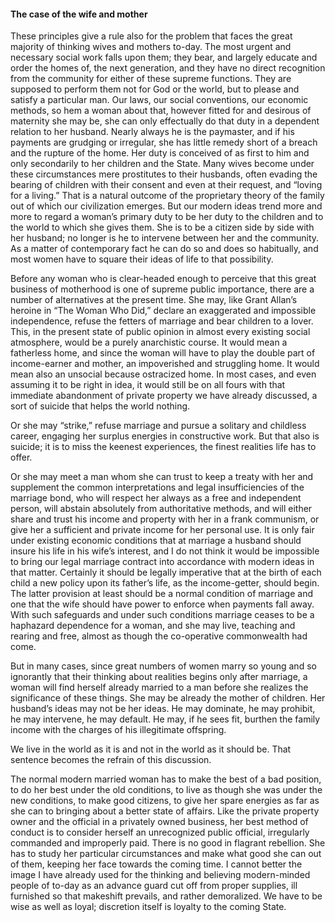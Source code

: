 #### The case of the wife and mother

These principles give a rule also for the problem that faces the great
majority of thinking wives and mothers to-day. The most urgent and
necessary social work falls upon them; they bear, and largely educate
and order the homes of, the next generation, and they have no direct
recognition from the community for either of these supreme functions.
They are supposed to perform them not for God or the world, but to
please and satisfy a particular man. Our laws, our social conventions,
our economic methods, so hem a woman about that, however fitted for and
desirous of maternity she may be, she can only effectually do that duty
in a dependent relation to her husband. Nearly always he is the
paymaster, and if his payments are grudging or irregular, she has little
remedy short of a breach and the rupture of the home. Her duty is
conceived of as first to him and only secondarily to her children and
the State. Many wives become under these circumstances mere prostitutes
to their husbands, often evading the bearing of children with their
consent and even at their request, and “loving for a living.” That is a
natural outcome of the proprietary theory of the family out of which our
civilization emerges. But our modern ideas trend more and more to regard
a woman’s primary duty to be her duty to the children and to the world
to which she gives them. She is to be a citizen side by side with her
husband; no longer is he to intervene between her and the community. As
a matter of contemporary fact he can do so and does so habitually, and
most women have to square their ideas of life to that possibility.

Before any woman who is clear-headed enough to perceive that this great
business of motherhood is one of supreme public importance, there are a
number of alternatives at the present time. She may, like Grant Allan’s
heroine in “The Woman Who Did,” declare an exaggerated and impossible
independence, refuse the fetters of marriage and bear children to a
lover. This, in the present state of public opinion in almost every
existing social atmosphere, would be a purely anarchistic course. It
would mean a fatherless home, and since the woman will have to play the
double part of income-earner and mother, an impoverished and struggling
home. It would mean also an unsocial because ostracized home. In most
cases, and even assuming it to be right in idea, it would still be on
all fours with that immediate abandonment of private property we have
already discussed, a sort of suicide that helps the world nothing.

Or she may “strike,” refuse marriage and pursue a solitary and childless
career, engaging her surplus energies in constructive work. But that
also is suicide; it is to miss the keenest experiences, the finest
realities life has to offer.

Or she may meet a man whom she can trust to keep a treaty with her and
supplement the common interpretations and legal insufficiencies of the
marriage bond, who will respect her always as a free and independent
person, will abstain absolutely from authoritative methods, and will
either share and trust his income and property with her in a frank
communism, or give her a sufficient and private income for her personal
use. It is only fair under existing economic conditions that at marriage
a husband should insure his life in his wife’s interest, and I do not
think it would be impossible to bring our legal marriage contract into
accordance with modern ideas in that matter. Certainly it should be
legally imperative that at the birth of each child a new policy upon its
father’s life, as the income-getter, should begin. The latter provision
at least should be a normal condition of marriage and one that the wife
should have power to enforce when payments fall away. With such
safeguards and under such conditions marriage ceases to be a haphazard
dependence for a woman, and she may live, teaching and rearing and free,
almost as though the co-operative commonwealth had come.

But in many cases, since great numbers of women marry so young and so
ignorantly that their thinking about realities begins only after
marriage, a woman will find herself already married to a man before she
realizes the significance of these things. She may be already the mother
of children. Her husband’s ideas may not be her ideas. He may dominate,
he may prohibit, he may intervene, he may default. He may, if he sees
fit, burthen the family income with the charges of his illegitimate
offspring.

We live in the world as it is and not in the world as it should be. That
sentence becomes the refrain of this discussion.

The normal modern married woman has to make the best of a bad position,
to do her best under the old conditions, to live as though she was under
the new conditions, to make good citizens, to give her spare energies as
far as she can to bringing about a better state of affairs. Like the
private property owner and the official in a privately owned business,
her best method of conduct is to consider herself an unrecognized public
official, irregularly commanded and improperly paid. There is no good in
flagrant rebellion. She has to study her particular circumstances and
make what good she can out of them, keeping her face towards the coming
time. I cannot better the image I have already used for the thinking and
believing modern-minded people of to-day as an advance guard cut off
from proper supplies, ill furnished so that makeshift prevails, and
rather demoralized. We have to be wise as well as loyal; discretion
itself is loyalty to the coming State.
